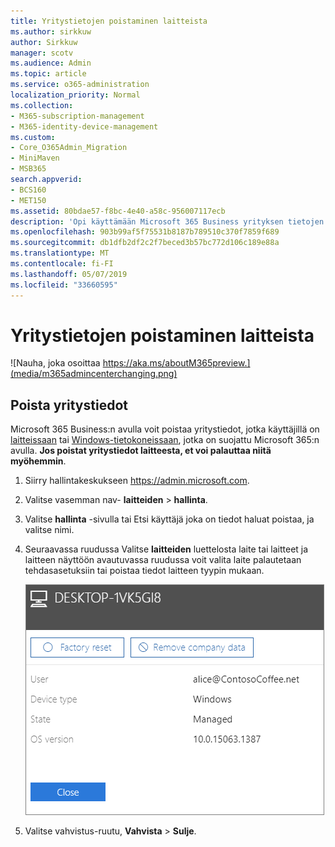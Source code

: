 ```yaml
---
title: Yritystietojen poistaminen laitteista
ms.author: sirkkuw
author: Sirkkuw
manager: scotv
ms.audience: Admin
ms.topic: article
ms.service: o365-administration
localization_priority: Normal
ms.collection:
- M365-subscription-management
- M365-identity-device-management
ms.custom:
- Core_O365Admin_Migration
- MiniMaven
- MSB365
search.appverid:
- BCS160
- MET150
ms.assetid: 80bdae57-f8bc-4e40-a58c-956007117ecb
description: 'Opi käyttämään Microsoft 365 Business yrityksen tietojen poistaminen käyttäjän laitteiden tai tietokoneiden Windows. '
ms.openlocfilehash: 903b99af5f75531b8187b789510c370f7859f689
ms.sourcegitcommit: db1dfb2df2c2f7beced3b57bc772d106c189e88a
ms.translationtype: MT
ms.contentlocale: fi-FI
ms.lasthandoff: 05/07/2019
ms.locfileid: "33660595"
---
```

# <a name="remove-company-data-from-devices"></a>Yritystietojen poistaminen laitteista

![Nauha, joka osoittaa https://aka.ms/aboutM365preview.](media/m365admincenterchanging.png)

## <a name="remove-company-data"></a>Poista yritystiedot

Microsoft 365 Business:n avulla voit poistaa yritystiedot, jotka käyttäjillä on [laitteissaan](app-protection-settings-for-android-and-ios.md) tai [Windows-tietokoneissaan](protection-settings-for-windows-10-devices.md), jotka on suojattu Microsoft 365:n avulla. **Jos poistat yritystiedot laitteesta, et voi palauttaa niitä myöhemmin**. 
  
1. Siirry hallintakeskukseen <a href="https://go.microsoft.com/fwlink/p/?linkid=837890" target="_blank">https://admin.microsoft.com</a>.
    
2. Valitse vasemman nav- **laitteiden** \> **hallinta**.  
  
3. Valitse **hallinta** -sivulla tai Etsi käyttäjä joka on tiedot haluat poistaa, ja valitse nimi. 
    
4. Seuraavassa ruudussa Valitse **laitteiden** luettelosta laite tai laitteet ja laitteen näyttöön avautuvassa ruudussa voit valita laite palautetaan tehdasasetuksiin tai poistaa tiedot laitteen tyypin mukaan. 
    
    ![On the remove comapany data pane, select the device from which you want to remove the data.](media/resetorremove.png)
  
5. Valitse vahvistus-ruutu, **Vahvista** \> **Sulje**.
    


